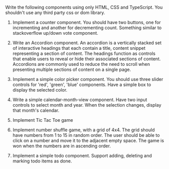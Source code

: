 Write the following components using only HTML, CSS and TypeScript. You shouldn't use any third party css or dom library.

1. Implement a counter component. You should have two buttons, one for incrementing and another for decrementing count. Something similar to stackoverflow up/down vote component.

2. Write an Accordion component. An accordion is a vertically stacked set of interactive headings that each contain a title, content snippet representing a section of content. The headings function as controls that enable users to reveal or hide their associated sections of content. Accordions are commonly used to reduce the need to scroll when presenting multiple sections of content on a single page.

3. Implement a simple color picker component. You should use three slider controls for 'red', 'green', 'blue' components. Have a simple box to display the selected color.

4. Write a simple calendar-month-view component. Have two input controls to select month and year. When the selection changes, display that month's calendar.

5. Implement Tic Tac Toe game

6. Implement number shuffle game, with a grid of 4x4. The grid should have numbers from 1 to 15 in random order. The user should be able to click on a number and move it to the adjacent empty space. The game is won when the numbers are in ascending order.

7. Implement a simple todo component. Support adding, deleting and marking todo items as done.
